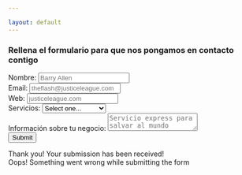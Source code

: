 ```yaml
---

layout: default
---
```


<div class="contact-cover">
    <div class="contact-cover__container w-container">
      <h3 class="contact-cover__title">Rellena el formulario para que nos pongamos en contacto contigo</h3>
      <div class="contact-cover__card w-form">
        <form class="contact-cover__form" data-name="Email Form" id="contactform" name="email-form" method="POST">
          <div class="contact-cover__form__row">
            <label class="contact-cover__label" for="name">Nombre:</label>
            <input class="w-input" data-name="Name" id="name" maxlength="256" name="name" placeholder="Barry Allen" required="required" type="text">
          </div>
          <div class="contact-cover__form__row">
            <label class="contact-cover__label" for="email">Email:</label>
            <input class="w-input" data-name="Email" id="email" maxlength="256" name="email" placeholder="theflash@justiceleague.com" required="required" type="email">
          </div>
          <div class="contact-cover__form__row">
            <label class="contact-cover__label" for="Web-2">Web:</label>
            <input class="w-input" data-name="Web" id="Web-2" maxlength="256" name="Web" placeholder="justiceleague.com" type="text">
          </div>
          <div class="contact-cover__form__row">
            <label class="contact-cover__label" for="services">Servicios:</label>
            <select class="w-select" data-name="services" id="services" name="services">
              <option value="">Select one...</option>
              <option value="desarrollo">Desarrollo Web</option>
              <option value="analitica">Analítica Digital</option>
              <option value="empezando">Estoy empezando</option>
            </select>
          </div>
          <div class="contact-cover__form__row">
            <label class="contact-cover__label" for="informacion">Información sobre tu negocio:</label>
            <textarea class="w-input" data-name="informacion" id="informacion" maxlength="5000" name="informacion" placeholder="Servicio express para salvar al mundo"></textarea>
          </div>
              <input type="text" name="_gotcha" style="display:none" />
              <input type="hidden" name="_next" value="//growthmile.com/nos-ponemos-a-trabajar.html" />
          <div class="contact-cover__cta-container">
            <input class="w-button" data-wait="Please wait..." type="submit" value="Submit">
          </div>
        </form>
        <script>
            var contactform =  document.getElementById('contactform');
            contactform.setAttribute('action', '//formspree.io/' + 'joaquin' + '@' + 'growthmile' + '.' + 'com');
        </script>
        <div class="w-form-done">
          <div>Thank you! Your submission has been received!</div>
        </div>
        <div class="w-form-fail">
          <div>Oops! Something went wrong while submitting the form</div>
        </div>
      </div>
    </div>
  </div>
